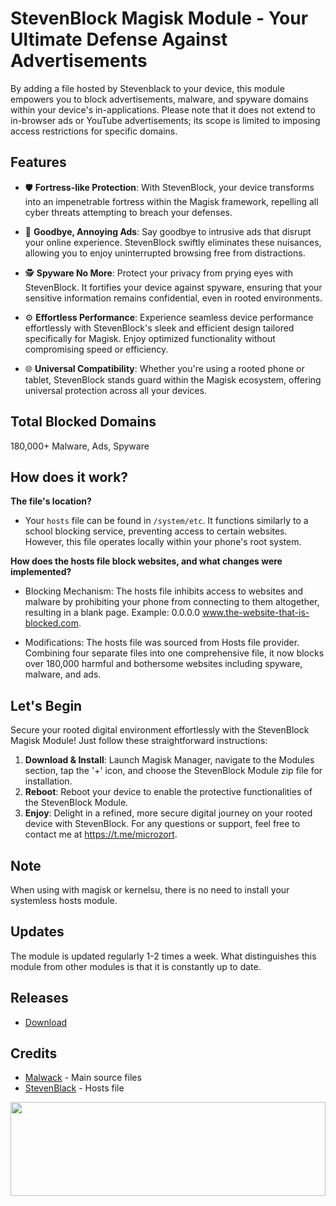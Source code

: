 # StevenBlock Magisk Module - Your Ultimate Defense Against Advertisements

By adding a file hosted by Stevenblack to your device, this module empowers you to block advertisements, malware, and spyware domains within your device's in-applications. Please note that it does not extend to in-browser ads or YouTube advertisements; its scope is limited to imposing access restrictions for specific domains.

## Features

- 🛡️ **Fortress-like Protection**: With StevenBlock, your device transforms into an impenetrable fortress within the Magisk framework, repelling all cyber threats attempting to breach your defenses.
  
- 🚫 **Goodbye, Annoying Ads**: Say goodbye to intrusive ads that disrupt your online experience. StevenBlock swiftly eliminates these nuisances, allowing you to enjoy uninterrupted browsing free from distractions.
  
- 🕵️ **Spyware No More**: Protect your privacy from prying eyes with StevenBlock. It fortifies your device against spyware, ensuring that your sensitive information remains confidential, even in rooted environments.
  
- ⚙️ **Effortless Performance**: Experience seamless device performance effortlessly with StevenBlock's sleek and efficient design tailored specifically for Magisk. Enjoy optimized functionality without compromising speed or efficiency.
  
- 🌐 **Universal Compatibility**: Whether you're using a rooted phone or tablet, StevenBlock stands guard within the Magisk ecosystem, offering universal protection across all your devices.

## Total Blocked Domains

180,000+ Malware, Ads, Spyware

## How does it work?

**The file's location?**

- Your ``hosts`` file can be found in ``/system/etc``. It functions similarly to a school blocking service, preventing access to certain websites. However, this file operates locally within your phone's root system.

**How does the hosts file block websites, and what changes were implemented?**

- Blocking Mechanism: The hosts file inhibits access to websites and malware by prohibiting your phone from connecting to them altogether, resulting in a blank page. Example: 0.0.0.0 www.the-website-that-is-blocked.com.

- Modifications: The hosts file was sourced from Hosts file provider. Combining four separate files into one comprehensive file, it now blocks over 180,000 harmful and bothersome websites including spyware, malware, and ads.

## Let's Begin

Secure your rooted digital environment effortlessly with the StevenBlock Magisk Module! Just follow these straightforward instructions:

1. **Download & Install**: Launch Magisk Manager, navigate to the Modules section, tap the '+' icon, and choose the StevenBlock Module zip file for installation.
2. **Reboot**: Reboot your device to enable the protective functionalities of the StevenBlock Module.
3. **Enjoy**: Delight in a refined, more secure digital journey on your rooted device with StevenBlock.
For any questions or support, feel free to contact me at https://t.me/microzort.

## Note

When using with magisk or kernelsu, there is no need to install your systemless hosts module.

## Updates

The module is updated regularly 1-2 times a week. What distinguishes this module from other modules is that it is constantly up to date.

## Releases

- [Download](https://github.com/mikropsoft/StevenBlock/releases)

## Credits

- [Malwack](https://github.com/Magisk-Modules-Alt-Repo/Malwack) - Main source files
- [StevenBlack](https://github.com/StevenBlack/hosts) - Hosts file

<img src="https://raw.githubusercontent.com/matfantinel/matfantinel/master/waves.svg" width="100%" height="150">

